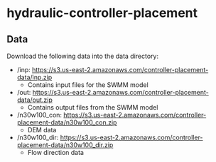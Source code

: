 # hydraulic-controller-placement

Data
----

Download the following data into the data directory:
- /inp: https://s3.us-east-2.amazonaws.com/controller-placement-data/inp.zip
  - Contains input files for the SWMM model
- /out: https://s3.us-east-2.amazonaws.com/controller-placement-data/out.zip
  - Contains output files from the SWMM model
- /n30w100_con: https://s3.us-east-2.amazonaws.com/controller-placement-data/n30w100_con.zip
  - DEM data
- /n30w100_dir: https://s3.us-east-2.amazonaws.com/controller-placement-data/n30w100_dir.zip
  - Flow direction data
